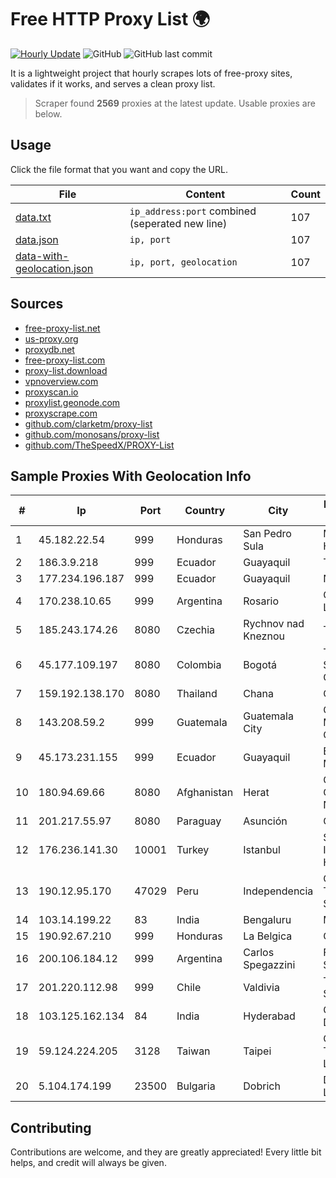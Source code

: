 
# Free HTTP Proxy List 🌍

[![Hourly Update](https://github.com/mertguvencli/http-proxy-list/actions/workflows/main.yml/badge.svg?branch=main)](https://github.com/mertguvencli/http-proxy-list/actions/workflows/main.yml)
![GitHub](https://img.shields.io/github/license/mertguvencli/http-proxy-list)
![GitHub last commit](https://img.shields.io/github/last-commit/mertguvencli/http-proxy-list)

It is a lightweight project that hourly scrapes lots of free-proxy sites, validates if it works, and serves a clean proxy list.


> Scraper found **2569** proxies at the latest update. Usable proxies are below.

## Usage

Click the file format that you want and copy the URL.


|File|Content|Count|
|----|-------|-----|
|[data.txt](https://raw.githubusercontent.com/mertguvencli/http-proxy-list/main/proxy-list/data.txt)|`ip_address:port` combined (seperated new line)|107|
|[data.json](https://raw.githubusercontent.com/mertguvencli/http-proxy-list/main/proxy-list/data.json)|`ip, port`|107|
|[data-with-geolocation.json](https://raw.githubusercontent.com/mertguvencli/http-proxy-list/main/proxy-list/data-with-geolocation.json)|`ip, port, geolocation`|107|

## Sources

* [free-proxy-list.net](https://free-proxy-list.net)
* [us-proxy.org](https://www.us-proxy.org)
* [proxydb.net](http://proxydb.net)
* [free-proxy-list.com](https://free-proxy-list.com/?page=&port=&type%5B%5D=http&type%5B%5D=https&up_time=0&search=Search)
* [proxy-list.download](https://www.proxy-list.download/HTTP)
* [vpnoverview.com](https://vpnoverview.com/privacy/anonymous-browsing/free-proxy-servers)
* [proxyscan.io](https://www.proxyscan.io)
* [proxylist.geonode.com](https://proxylist.geonode.com/api/proxy-list?limit=300&page=1&sort_by=lastChecked&sort_type=desc&protocols=http,https)
* [proxyscrape.com](https://api.proxyscrape.com/v2/?request=displayproxies&protocol=http&timeout=10000&country=all&ssl=all&anonymity=all)
* [github.com/clarketm/proxy-list](https://raw.githubusercontent.com/clarketm/proxy-list/master/proxy-list-raw.txt)
* [github.com/monosans/proxy-list](https://raw.githubusercontent.com/monosans/proxy-list/main/proxies/http.txt)
* [github.com/TheSpeedX/PROXY-List](https://raw.githubusercontent.com/TheSpeedX/PROXY-List/master/http.txt)


## Sample Proxies With Geolocation Info

|#|Ip|Port|Country|City|Internet Service Provider|
|-|--|----|-------|----|-------------------------|
|1|45.182.22.54|999|Honduras|San Pedro Sula|Multicable De Honduras|
|2|186.3.9.218|999|Ecuador|Guayaquil|Telconet S.A|
|3|177.234.196.187|999|Ecuador|Guayaquil|Nedetel S.A.|
|4|170.238.10.65|999|Argentina|Rosario|Gonzalo Leandro Garau|
|5|185.243.174.26|8080|Czechia|Rychnov nad Kneznou|Tlapnet s.r.o.|
|6|45.177.109.197|8080|Colombia|Bogotá|TV AZTECA SUCURSAL COLOMBIA|
|7|159.192.138.170|8080|Thailand|Chana|CAT-BB|
|8|143.208.59.2|999|Guatemala|Guatemala City|Comunicaciones Metropolitanas Cablecolor|
|9|45.173.231.155|999|Ecuador|Guayaquil|Eliana Vanessa Morocho Oña|
|10|180.94.69.66|8080|Afghanistan|Herat|Government Communications Network|
|11|201.217.55.97|8080|Paraguay|Asunción|CO.PA.CO|
|12|176.236.141.30|10001|Turkey|Istanbul|Superonline Iletisim Hizmetleri A.S.|
|13|190.12.95.170|47029|Peru|Independencia|Optical Technologies S.A.C|
|14|103.14.199.22|83|India|Bengaluru|Mobiwalkers|
|15|190.92.67.210|999|Honduras|La Belgica|Cablecolor S.A|
|16|200.106.184.12|999|Argentina|Carlos Spegazzini|Fullnet Solutions S.A.S.|
|17|201.220.112.98|999|Chile|Valdivia|Telefonica del Sur S.A.|
|18|103.125.162.134|84|India|Hyderabad|CtrlS Datacenters Ltd.|
|19|59.124.224.205|3128|Taiwan|Taipei|Chunghwa Telecom Co., Ltd.|
|20|5.104.174.199|23500|Bulgaria|Dobrich|DobrudjaCable Ltd.|



## Contributing

Contributions are welcome, and they are greatly appreciated! Every
little bit helps, and credit will always be given.

